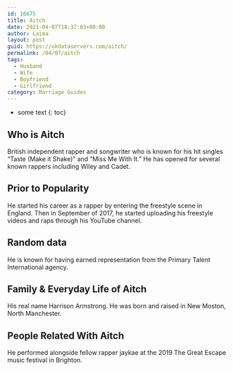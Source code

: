 ```yaml
---
id: 16675
title: Aitch
date: 2021-04-07T18:37:03+00:00
author: Laima
layout: post
guid: https://ukdataservers.com/aitch/
permalink: /04/07/aitch
tags:
  - Husband
  - Wife
  - Boyfriend
  - Girlfriend
category: Marriage Guides
---
```


* some text
{: toc}


## Who is Aitch
                  
                  
                  
British independent rapper and songwriter who is known for his hit singles &#8220;Taste (Make it Shake)&#8221; and &#8220;Miss Me With It.&#8221; He has opened for several known rappers including Wiley and Cadet. 
                  
              
            
              
            
                
                
                
## Prior to Popularity
                  
                  
                  
He started his career as a rapper by entering the freestyle scene in England. Then in September of 2017, he started uploading his freestyle videos and raps through his YouTube channel. 
                  
              
            
              
            
                
                
                
## Random data
                  
                  
                  
He is known for having earned representation from the Primary Talent International agency. 
                  
              
            
              
            
                
                
                
## Family & Everyday Life of Aitch
                  
                  
                  
His real name Harrison Armstrong. He was born and raised in New Moston, North Manchester. 
                  
              
            
              
            
                
                
                
## People Related With Aitch
                  
                  
                  
He performed alongside fellow rapper jaykae at the 2019 The Great Escape music festival in Brighton. 
                  
              
            
              
            
                
              
            
              
              
            
            
              
            
          
          
          